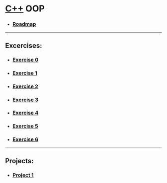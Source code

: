 # [C++](/CPP/CPP.md) OOP
- ### [Roadmap](/CPP/OOP/CPPOOPR.md)
***
## Excercises:
- ### [Exercise 0](/CPP/OOP/EX/ex0.cpp)
- ### [Exercise 1](/CPP/OOP/EX/ex1.cpp)
- ### [Exercise 2](/CPP/OOP/EX/ex2.cpp)
- ### [Exercise 3](/CPP/OOP/EX/ex3.cpp)
- ### [Exercise 4](/CPP/OOP/EX/ex4.cpp)
- ### [Exercise 5](/CPP/OOP/EX/ex5.cpp)
- ### [Exercise 6](/CPP/OOP/EX/ex6.cpp)
***
## Projects:
- ### [Project 1](/CPP/OOP/PROJ/Proj1.cpp)
